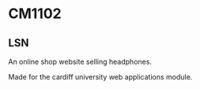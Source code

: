 # CM1102



## LSN

An online shop website selling headphones. 

Made for the cardiff university web applications module.
